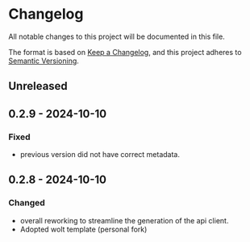 # Changelog
All notable changes to this project will be documented in this file.

The format is based on [Keep a Changelog](https://keepachangelog.com/en/1.0.0/), and this project adheres to [Semantic Versioning](https://semver.org/spec/v2.0.0.html).

## Unreleased

## 0.2.9 - 2024-10-10
### Fixed
- previous version did not have correct metadata.

## 0.2.8 - 2024-10-10
### Changed
- overall reworking to streamline the generation of the api client.
- Adopted wolt template (personal fork)
